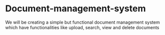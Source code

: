 # Document-management-system
We will be creating a simple but functional document management system which have functionalities like upload, search, view and delete documents 
